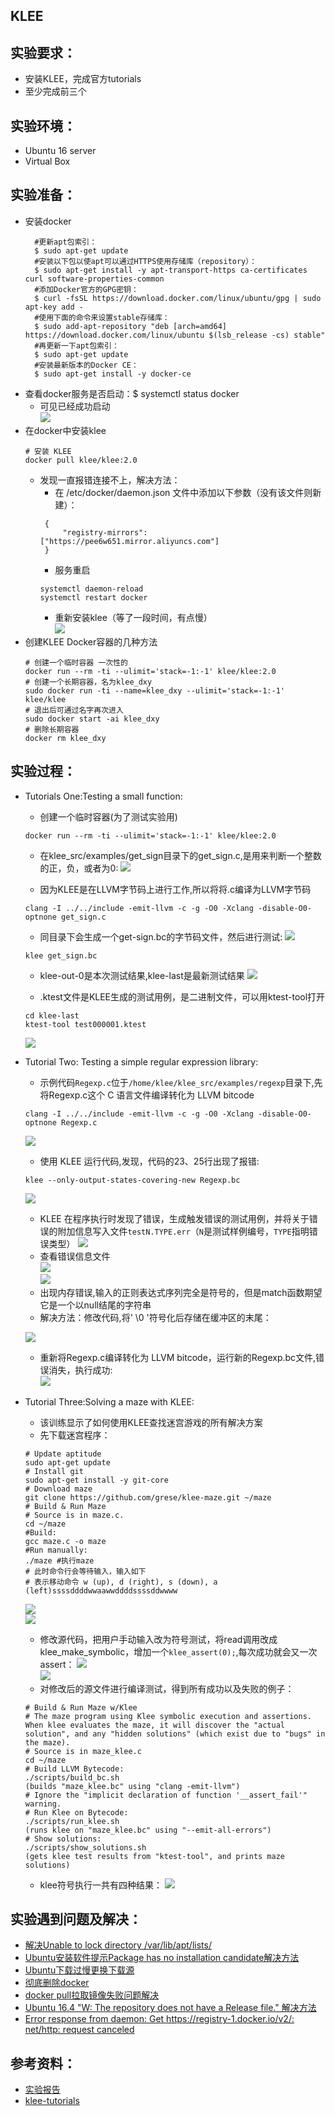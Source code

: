 KLEE
---
## 实验要求：
- 安装KLEE，完成官方tutorials
- 至少完成前三个
## 实验环境：
- Ubuntu 16 server
- Virtual Box
## 实验准备：
- 安装docker 
  ```
    #更新apt包索引：
    $ sudo apt-get update
    #安装以下包以使apt可以通过HTTPS使用存储库（repository）：
    $ sudo apt-get install -y apt-transport-https ca-certificates curl software-properties-common
    #添加Docker官方的GPG密钥：
    $ curl -fsSL https://download.docker.com/linux/ubuntu/gpg | sudo apt-key add -
    #使用下面的命令来设置stable存储库：
    $ sudo add-apt-repository "deb [arch=amd64] https://download.docker.com/linux/ubuntu $(lsb_release -cs) stable"
    #再更新一下apt包索引：
    $ sudo apt-get update
    #安装最新版本的Docker CE：
    $ sudo apt-get install -y docker-ce
    ```
- 查看docker服务是否启动：$ systemctl status docker
  - 可见已经成功启动    
    ![](images/01.JPG)  
- 在docker中安装klee
    ```
    # 安装 KLEE
    docker pull klee/klee:2.0
    ```
    - 发现一直报错连接不上，解决方法：
      - 在 /etc/docker/daemon.json 文件中添加以下参数（没有该文件则新建）：
      ```
       {
           "registry-mirrors": ["https://pee6w651.mirror.aliyuncs.com"]
       }
       ```
      - 服务重启
      ```
      systemctl daemon-reload
      systemctl restart docker
      ```
      - 重新安装klee（等了一段时间，有点慢）  
      ![](images/02.JPG)  
- 创建KLEE Docker容器的几种方法
    ```
    # 创建一个临时容器 一次性的
    docker run --rm -ti --ulimit='stack=-1:-1' klee/klee:2.0
    # 创建一个长期容器，名为klee_dxy
    sudo docker run -ti --name=klee_dxy --ulimit='stack=-1:-1' klee/klee
    # 退出后可通过名字再次进入
    sudo docker start -ai klee_dxy
    # 删除长期容器
    docker rm klee_dxy
    ```
    
## 实验过程：
- Tutorials One:Testing a small function:
    - 创建一个临时容器(为了测试实验用)
  ```
  docker run --rm -ti --ulimit='stack=-1:-1' klee/klee:2.0
  ```

    - 在klee_src/examples/get_sign目录下的get_sign.c,是用来判断一个整数的正，负，或者为0:
   ![](images/4.png)
  
   - 因为KLEE是在LLVM字节码上进行工作,所以将将.c编译为LLVM字节码
  ```
  clang -I ../../include -emit-llvm -c -g -O0 -Xclang -disable-O0-optnone get_sign.c
  ```
   - 同目录下会生成一个get-sign.bc的字节码文件，然后进行测试:
   ![](images/5.png)
  ```
  klee get_sign.bc
  ```
   - klee-out-0是本次测试结果,klee-last是最新测试结果
   ![](images/06.jpg)
   
   - .ktest文件是KLEE生成的测试用例，是二进制文件，可以用ktest-tool打开
  ```
  cd klee-last
  ktest-tool test000001.ktest
  ```
  ![](images/9.png)
- Tutorial Two: Testing a simple regular expression library:
    - 示例代码`Regexp.c`位于`/home/klee/klee_src/examples/regexp`目录下,先将Regexp.c这个 C 语言文件编译转化为 LLVM bitcode
  ```
  clang -I ../../include -emit-llvm -c -g -O0 -Xclang -disable-O0-optnone Regexp.c
  ```
  ![](images/10.png)   
    - 使用 KLEE 运行代码,发现，代码的23、25行出现了报错:
  ```
  klee --only-output-states-covering-new Regexp.bc
  ```
  ![](images/11.png)   
    - KLEE 在程序执行时发现了错误，生成触发错误的测试用例，并将关于错误的附加信息写入文件`testN.TYPE.err`（`N`是测试样例编号，`TYPE`指明错误类型）
  ![](images/12.png)   
    - 查看错误信息文件  
  ![](images/13.png)      
  ![](images/14.png)   
    - 出现内存错误,输入的正则表达式序列完全是符号的，但是match函数期望它是一个以null结尾的字符串
    - 解决方法：修改代码,将' \0 '符号化后存储在缓冲区的末尾：  
    
  ![](images/15.png) 
    - 重新将Regexp.c编译转化为 LLVM bitcode，运行新的Regexp.bc文件,错误消失，执行成功:     
  ![](images/16.png)  
- Tutorial Three:Solving a maze with KLEE:
    - 该训练显示了如何使用KLEE查找迷宫游戏的所有解决方案
    - 先下载迷宫程序：
  ```
  # Update aptitude 
  sudo apt-get update
  # Install git 
  sudo apt-get install -y git-core
  # Download maze 
  git clone https://github.com/grese/klee-maze.git ~/maze
  # Build & Run Maze
  # Source is in maze.c.
  cd ~/maze
  #Build: 
  gcc maze.c -o maze
  #Run manually: 
  ./maze #执行maze
  # 此时命令行会等待输入，输入如下
  # 表示移动命令 w (up), d (right), s (down), a (left)ssssddddwwaawwddddssssddwwww
  ```   
   ![](images/18.png)      
   ![](images/19.png)    
    - 修改源代码，把用户手动输入改为符号测试，将read调用改成klee_make_symbolic，增加一个`klee_assert(0);`,每次成功就会又一次assert： 
   ![](images/20.png)    
   ![](images/21.png)    
    - 对修改后的源文件进行编译测试，得到所有成功以及失败的例子：
    
  ```
  # Build & Run Maze w/Klee
  # The maze program using Klee symbolic execution and assertions. When klee evaluates the maze, it will discover the "actual solution", and any "hidden solutions" (which exist due to "bugs" in the maze). 
  # Source is in maze_klee.c
  cd ~/maze
  # Build LLVM Bytecode: 
  ./scripts/build_bc.sh 
  (builds "maze_klee.bc" using "clang -emit-llvm") 
  # Ignore the "implicit declaration of function '__assert_fail'" warning.
  # Run Klee on Bytecode: 
  ./scripts/run_klee.sh 
  (runs klee on "maze_klee.bc" using "--emit-all-errors")
  # Show solutions: 
  ./scripts/show_solutions.sh 
  (gets klee test results from "ktest-tool", and prints maze solutions)
  ```
  
    - klee符号执行一共有四种结果：
    ![](images/333.JPG)


    
## 实验遇到问题及解决：
- [解决Unable to lock directory /var/lib/apt/lists/](https://blog.csdn.net/zmm0420/article/details/100047624)
- [Ubuntu安装软件提示Package has no installation candidate解决方法](https://blog.csdn.net/lsmrsun/article/details/51581448)
- [Ubuntu下载过慢更换下载源](https://blog.csdn.net/weixin_43876206/article/details/100924378)
- [彻底删除docker](https://www.cnblogs.com/shmily3929/p/12085163.html)
- [docker pull拉取镜像失败问题解决](https://blog.csdn.net/qq_37823605/article/details/90666773)
- [Ubuntu 16.4 "W: The repository does not have a Release file." 解决方法](https://blog.csdn.net/weixin_42514606/article/details/105679795)
- [Error response from daemon: Get https://registry-1.docker.io/v2/: net/http: request canceled](https://blog.csdn.net/tripleDemo/article/details/100561776)

## 参考资料：
- [实验报告](https://github.com/Great-Lin999/SoftwareAndSystemSecurity/blob/master/KLEE/KLEE.md)
- [klee-tutorials](https://klee.github.io/tutorials/)

